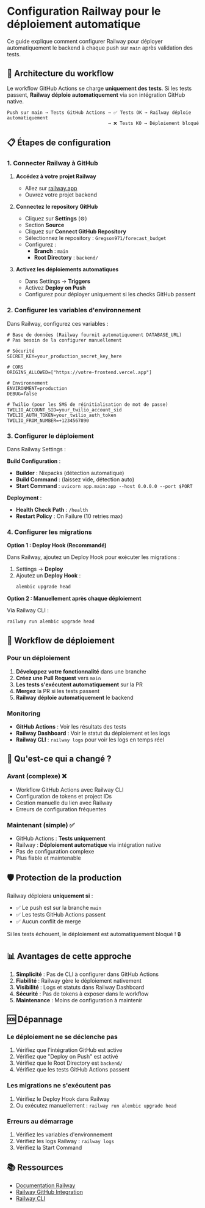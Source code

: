 # Configuration Railway pour le déploiement automatique

Ce guide explique comment configurer Railway pour déployer automatiquement le backend à chaque push sur `main` après validation des tests.

## 🎯 Architecture du workflow

Le workflow GitHub Actions se charge **uniquement des tests**. Si les tests passent, **Railway déploie automatiquement** via son intégration GitHub native.

```
Push sur main → Tests GitHub Actions → ✅ Tests OK → Railway déploie automatiquement
                                     → ❌ Tests KO → Déploiement bloqué
```

## 📋 Étapes de configuration

### 1. Connecter Railway à GitHub

1. **Accédez à votre projet Railway**
   - Allez sur [railway.app](https://railway.app)
   - Ouvrez votre projet backend

2. **Connectez le repository GitHub**
   - Cliquez sur **Settings** (⚙️)
   - Section **Source**
   - Cliquez sur **Connect GitHub Repository**
   - Sélectionnez le repository : `Gregson971/forecast_budget`
   - Configurez :
     - **Branch** : `main`
     - **Root Directory** : `backend/`

3. **Activez les déploiements automatiques**
   - Dans Settings → **Triggers**
   - Activez **Deploy on Push**
   - Configurez pour déployer uniquement si les checks GitHub passent

### 2. Configurer les variables d'environnement

Dans Railway, configurez ces variables :

```env
# Base de données (Railway fournit automatiquement DATABASE_URL)
# Pas besoin de la configurer manuellement

# Sécurité
SECRET_KEY=your_production_secret_key_here

# CORS
ORIGINS_ALLOWED=["https://votre-frontend.vercel.app"]

# Environnement
ENVIRONMENT=production
DEBUG=false

# Twilio (pour les SMS de réinitialisation de mot de passe)
TWILIO_ACCOUNT_SID=your_twilio_account_sid
TWILIO_AUTH_TOKEN=your_twilio_auth_token
TWILIO_FROM_NUMBER=+1234567890
```

### 3. Configurer le déploiement

Dans Railway Settings :

**Build Configuration** :
- **Builder** : Nixpacks (détection automatique)
- **Build Command** : (laissez vide, détection auto)
- **Start Command** : `uvicorn app.main:app --host 0.0.0.0 --port $PORT`

**Deployment** :
- **Health Check Path** : `/health`
- **Restart Policy** : On Failure (10 retries max)

### 4. Configurer les migrations

**Option 1 : Deploy Hook (Recommandé)**

Dans Railway, ajoutez un Deploy Hook pour exécuter les migrations :

1. Settings → **Deploy**
2. Ajoutez un **Deploy Hook** :
   ```bash
   alembic upgrade head
   ```

**Option 2 : Manuellement après chaque déploiement**

Via Railway CLI :
```bash
railway run alembic upgrade head
```

## 🔄 Workflow de déploiement

### Pour un déploiement

1. **Développez votre fonctionnalité** dans une branche
2. **Créez une Pull Request** vers `main`
3. **Les tests s'exécutent automatiquement** sur la PR
4. **Mergez** la PR si les tests passent
5. **Railway déploie automatiquement** le backend

### Monitoring

- **GitHub Actions** : Voir les résultats des tests
- **Railway Dashboard** : Voir le statut du déploiement et les logs
- **Railway CLI** : `railway logs` pour voir les logs en temps réel

## 🚫 Qu'est-ce qui a changé ?

### Avant (complexe) ❌
- Workflow GitHub Actions avec Railway CLI
- Configuration de tokens et project IDs
- Gestion manuelle du lien avec Railway
- Erreurs de configuration fréquentes

### Maintenant (simple) ✅
- GitHub Actions : **Tests uniquement**
- Railway : **Déploiement automatique** via intégration native
- Pas de configuration complexe
- Plus fiable et maintenable

## 🛡️ Protection de la production

Railway déploiera **uniquement si** :
- ✅ Le push est sur la branche `main`
- ✅ Les tests GitHub Actions passent
- ✅ Aucun conflit de merge

Si les tests échouent, le déploiement est automatiquement bloqué ! 🔒

## 📊 Avantages de cette approche

1. **Simplicité** : Pas de CLI à configurer dans GitHub Actions
2. **Fiabilité** : Railway gère le déploiement nativement
3. **Visibilité** : Logs et statuts dans Railway Dashboard
4. **Sécurité** : Pas de tokens à exposer dans le workflow
5. **Maintenance** : Moins de configuration à maintenir

## 🆘 Dépannage

### Le déploiement ne se déclenche pas

1. Vérifiez que l'intégration GitHub est active
2. Vérifiez que "Deploy on Push" est activé
3. Vérifiez que le Root Directory est `backend/`
4. Vérifiez que les tests GitHub Actions passent

### Les migrations ne s'exécutent pas

1. Vérifiez le Deploy Hook dans Railway
2. Ou exécutez manuellement : `railway run alembic upgrade head`

### Erreurs au démarrage

1. Vérifiez les variables d'environnement
2. Vérifiez les logs Railway : `railway logs`
3. Vérifiez la Start Command

## 📚 Ressources

- [Documentation Railway](https://docs.railway.app)
- [Railway GitHub Integration](https://docs.railway.app/deploy/github)
- [Railway CLI](https://docs.railway.app/develop/cli)

